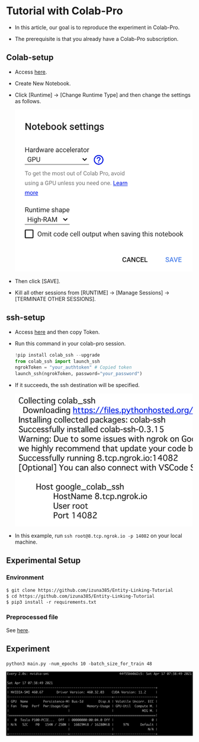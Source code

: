 # Tutorial with Colab-Pro

* In this article, our goal is to reproduce the experiment in Colab-Pro. 

* The prerequisite is that you already have a Colab-Pro subscription.

## Colab-setup 

* Access [here](https://colab.research.google.com/notebooks/welcome.ipynb?hl=en).

* Create New Notebook.

* Click [Runtime] -> [Change Runtime Type] and then change the settings as follows.

  ![colab](./colab_pro.png)
  
* Then click [SAVE].

* Kill all other sessions from [RUNTIME] -> [Manage Sessions] -> [TERMINATE OTHER SESSIONS].

## ssh-setup

* Access [here](https://dashboard.ngrok.com/get-started/your-authtoken) and then copy Token.

* Run this command in your colab-pro session.

  ```python
  !pip install colab_ssh --upgrade
  from colab_ssh import launch_ssh
  ngrokToken = "your_authtoken" # Copied token
  launch_ssh(ngrokToken, password="your_password")
  ```

* If it succeeds, the ssh destination will be specified.

  ![ssh](ssh.png)
  
* In this example, run `ssh root@8.tcp.ngrok.io -p 14082` on your local machine.

## Experimental Setup
### Environment
```
$ git clone https://github.com/izuna385/Entity-Linking-Tutorial
$ cd https://github.com/izuna385/Entity-Linking-Tutorial
$ pip3 install -r requirements.txt
```

### Preprocessed file
See [here](https://github.com/izuna385/Entity-Linking-Tutorial#preprocessing).


## Experiment

`python3 main.py -num_epochs 10 -batch_size_for_train 48`

![gpu](gpu.png)
  
  
  
  